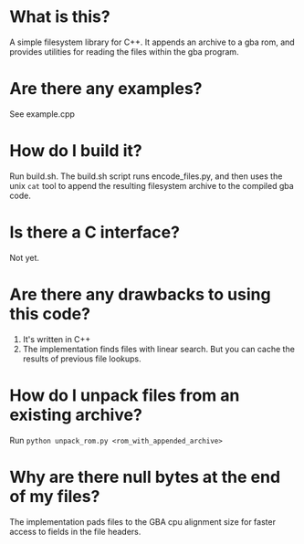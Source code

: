 # What is this?

A simple filesystem library for C++. It appends an archive to a gba rom, and provides utilities for reading the files within the gba program.

# Are there any examples?

See example.cpp

# How do I build it?

Run build.sh. The build.sh script runs encode_files.py, and then uses the unix `cat` tool to append the resulting filesystem archive to the compiled gba code.

# Is there a C interface?

Not yet.

# Are there any drawbacks to using this code?

1) It's written in C++
2) The implementation finds files with linear search. But you can cache the results of previous file lookups.

# How do I unpack files from an existing archive?

Run `python unpack_rom.py <rom_with_appended_archive>`

# Why are there null bytes at the end of my files?

The implementation pads files to the GBA cpu alignment size for faster access to fields in the file headers.
